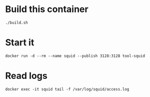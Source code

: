 # Build this container
`./build.sh`

# Start it
`docker run -d --rm --name squid --publish 3128:3128 tool-squid`

# Read logs
`docker exec -it squid tail -f /var/log/squid/access.log`
